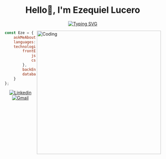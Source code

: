 <h1 align="center">Hello👋, I'm Ezequiel Lucero</h1>
<div align="center">
<a href="https://git.io/typing-svg"><img src="https://readme-typing-svg.demolab.com?font=Fira+Code&pause=1000&color=4EF739&width=800&lines=A+FrontEnd+and+Software+developer+student+from+Argentina%2C+San+Luis" alt="Typing SVG" /></a>
</div>

<div align="left">
<img align="right" alt="Coding" width="400" src="https://media.giphy.com/media/wwg1suUiTbCY8H8vIA/giphy-downsized-large.gif"
</div>

<div align="left">

</div>

```javascript
const Eze = {
    askMeAbout: ["web dev", "tech", "games", "music"],
    languages: ["spanish", "english"],
    technologies: {
        frontEnd: {
            js: ["React", "NextJs"],
            css: ["Tailwind", "SASS", "GSAP", "Framer Motion", "ThreeJs"]
        },
        backEnd: ["Java", "C++"],
        databases: ["MySql", "MongoDB", "Supabase"],
    }
};

```

<div align="center">
    <a href="https://www.linkedin.com/in/lucero-ezequiel/" target="_blank"><img src="https://img.shields.io/badge/-LinkedIn-222222?style=flat-square&logo=Linkedin&logoColor=white" alt="Linkedin"></a>
    <br>
    <a href="mailto:carlosezequieldev@gmail.com" target="_blank"><img src="https://img.shields.io/badge/Gmail-carlosezequieldev%40gmail.com-red" alt="Gmail"></a>
</div>


